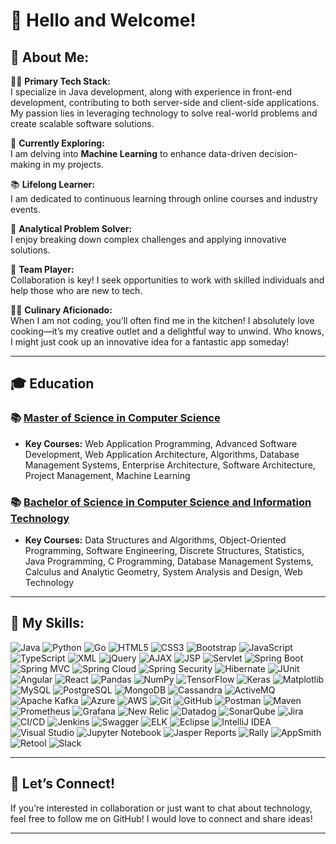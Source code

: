 # 👋 Hello and Welcome! 


## 🌟 About Me:

👩‍💻 **Primary Tech Stack:**  
I specialize in Java development, along with experience in front-end development, contributing to both server-side and client-side applications. My passion lies in leveraging technology to solve real-world problems and create scalable software solutions.

🤖 **Currently Exploring:**  
I am delving into **Machine Learning** to enhance data-driven decision-making in my projects.

📚 **Lifelong Learner:**  
I am dedicated to continuous learning through online courses and industry events.

🧩 **Analytical Problem Solver:**  
I enjoy breaking down complex challenges and applying innovative solutions.

🤝 **Team Player:**  
Collaboration is key! I seek opportunities to work with skilled individuals and help those who are new to tech.


👩‍🍳 **Culinary Aficionado:**  
When I am not coding, you’ll often find me in the kitchen! I absolutely love cooking—it’s my creative outlet and a delightful way to unwind. Who knows, I might just cook up an innovative idea for a fantastic app someday! 

---

## 🎓 Education

### 📚 [Master of Science in Computer Science](https://www.miu.edu)  

- **Key Courses:** Web Application Programming, Advanced Software Development, Web Application Architecture, Algorithms, Database Management Systems, Enterprise Architecture, Software Architecture, Project Management, Machine Learning




### 📚 [Bachelor of Science in Computer Science and Information Technology](http://www.tu.edu.np)  

- **Key Courses:** Data Structures and Algorithms, Object-Oriented Programming, Software Engineering, Discrete Structures, Statistics, Java Programming, C Programming, Database Management Systems, Calculus and Analytic Geometry, System Analysis and Design, Web Technology

---

## 🚀 My Skills:
![Java](https://img.shields.io/badge/Java-007396?style=flat&logo=java&logoColor=white) 
![Python](https://img.shields.io/badge/Python-3776AB?style=flat&logo=python&logoColor=white)
![Go](https://img.shields.io/badge/Go-00ADD8?style=flat&logo=go&logoColor=white) 
![HTML5](https://img.shields.io/badge/HTML5-E34F26?style=flat&logo=html5&logoColor=white) 
![CSS3](https://img.shields.io/badge/CSS3-1572B6?style=flat&logo=css3&logoColor=white) 
![Bootstrap](https://img.shields.io/badge/Bootstrap-7952B3?style=flat&logo=bootstrap&logoColor=white)
![JavaScript](https://img.shields.io/badge/JavaScript-F7DF1E?style=flat&logo=javascript&logoColor=black)
![TypeScript](https://img.shields.io/badge/TypeScript-007ACC?style=flat&logo=typescript&logoColor=white) 
![XML](https://img.shields.io/badge/XML-FF6600?style=flat&logo=xml&logoColor=white) 
![jQuery](https://img.shields.io/badge/jQuery-0769AD?style=flat&logo=jquery&logoColor=white) 
![AJAX](https://img.shields.io/badge/AJAX-0086D1?style=flat) 
![JSP](https://img.shields.io/badge/JSP-007396?style=flat) 
![Servlet](https://img.shields.io/badge/Servlet-00427E?style=flat)
![Spring Boot](https://img.shields.io/badge/Spring_Boot-6DB33F?style=flat&logo=spring-boot&logoColor=white) 
![Spring MVC](https://img.shields.io/badge/Spring_MVC-6DB33F?style=flat&logo=spring&logoColor=white)
![Spring Cloud](https://img.shields.io/badge/Spring_Cloud-6DB33F?style=flat&logo=spring-cloud&logoColor=white)
![Spring Security](https://img.shields.io/badge/Spring_Security-6DB33F?style=flat&logo=spring-security&logoColor=white)
![Hibernate](https://img.shields.io/badge/Hibernate-59666C?style=flat&logo=hibernate&logoColor=white)
![JUnit](https://img.shields.io/badge/JUnit-25A162?style=flat&logo=junit5&logoColor=white)
![Angular](https://img.shields.io/badge/Angular-DD0031?style=flat&logo=angular&logoColor=white) 
![React](https://img.shields.io/badge/React-61DAFB?style=flat&logo=react&logoColor=black)
![Pandas](https://img.shields.io/badge/Pandas-150458?style=flat&logo=pandas&logoColor=white)
![NumPy](https://img.shields.io/badge/NumPy-013243?style=flat&logo=numpy&logoColor=white)
![TensorFlow](https://img.shields.io/badge/TensorFlow-FF6F00?style=flat&logo=tensorflow&logoColor=white)
![Keras](https://img.shields.io/badge/Keras-D00000?style=flat&logo=keras&logoColor=white)
![Matplotlib](https://img.shields.io/badge/Matplotlib-11557C?style=flat)
![MySQL](https://img.shields.io/badge/MySQL-0052CC?style=flat&logo=mysql&logoColor=white) 
![PostgreSQL](https://img.shields.io/badge/PostgreSQL-336791?style=flat&logo=postgresql&logoColor=white)
![MongoDB](https://img.shields.io/badge/MongoDB-47A248?style=flat&logo=mongodb&logoColor=white)
![Cassandra](https://img.shields.io/badge/Cassandra-1287B1?style=flat)
![ActiveMQ](https://img.shields.io/badge/ActiveMQ-FF3366?style=flat)
![Apache Kafka](https://img.shields.io/badge/Apache_Kafka-231F20?style=flat&logo=apache-kafka)
![Azure](https://img.shields.io/badge/Azure-0078D4?style=flat&logo=microsoft-azure&logoColor=white)
![AWS](https://img.shields.io/badge/AWS-232F3E?style=flat&logo=amazon-aws&logoColor=white)
![Git](https://img.shields.io/badge/Git-F05032?style=flat&logo=git&logoColor=white)
![GitHub](https://img.shields.io/badge/GitHub-181717?style=flat&logo=github&logoColor=white)
![Postman](https://img.shields.io/badge/Postman-FF6C37?style=flat&logo=postman&logoColor=white) 
![Maven](https://img.shields.io/badge/Maven-C71A36?style=flat&logo=apache-maven&logoColor=white)
![Prometheus](https://img.shields.io/badge/Prometheus-E6522C?style=flat&logo=prometheus&logoColor=white)
![Grafana](https://img.shields.io/badge/Grafana-F46800?style=flat&logo=grafana&logoColor=white)
![New Relic](https://img.shields.io/badge/New%20Relic-008C99?style=flat&logo=newrelic&logoColor=white)
![Datadog](https://img.shields.io/badge/Datadog-632CA6?style=flat&logo=datadog&logoColor=white)
![SonarQube](https://img.shields.io/badge/SonarQube-4E9BCD?style=flat&logo=sonarqube&logoColor=white)
![Jira](https://img.shields.io/badge/Jira-0052CC?style=flat&logo=jira&logoColor=white)
![CI/CD](https://img.shields.io/badge/CI%2FCD-003366?style=flat)
![Jenkins](https://img.shields.io/badge/Jenkins-D24939?style=flat&logo=jenkins&logoColor=white)
![Swagger](https://img.shields.io/badge/Swagger-85EA2D?style=flat&logo=swagger&logoColor=black)
![ELK](https://img.shields.io/badge/ELK-005571?style=flat&logo=elastic&logoColor=white)
![Eclipse](https://img.shields.io/badge/Eclipse-2C2255?style=flat&logo=eclipse&logoColor=white)
![IntelliJ IDEA](https://img.shields.io/badge/IntelliJ_IDEA-000000?style=flat&logo=intellij-idea&logoColor=white)
![Visual Studio](https://img.shields.io/badge/Visual_Studio-5C2D91?style=flat&logo=visual-studio&logoColor=white)
![Jupyter Notebook](https://img.shields.io/badge/Jupyter-FA0F00?style=flat&logo=jupyter&logoColor=white)
![Jasper Reports](https://img.shields.io/badge/Jasper_Reports-0A9EDC?style=flat)
![Rally](https://img.shields.io/badge/Rally-FF0000?style=flat)
![AppSmith](https://img.shields.io/badge/AppSmith-3E3E3E?style=flat)
![Retool](https://img.shields.io/badge/Retool-3069FE?style=flat&logo=retool&logoColor=white)
![Slack](https://img.shields.io/badge/Slack-4A154B?style=flat&logo=slack&logoColor=white)

---

## 🤝 Let’s Connect!

If you’re interested in collaboration or just want to chat about technology, feel free to follow me on GitHub! I would love to connect and share ideas!

---

